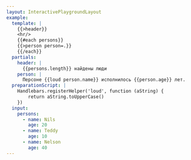 ```yaml
---
layout: InteractivePlaygroundLayout
example:
  template: |
    {{>header}}
    <hr/>
    {{#each persons}}
    {{>person person=.}}
    {{/each}}
  partials:
    header: |
      {{persons.length}} найдены люди
    person: |
      Персоне {{loud person.name}} исполнилось {{person.age}} лет.
  preparationScript: |
    Handlebars.registerHelper('loud', function (aString) {
        return aString.toUpperCase()
    })
  input:
    persons:
      - name: Nils
        age: 20
      - name: Teddy
        age: 10
      - name: Nelson
        age: 40
---
```

